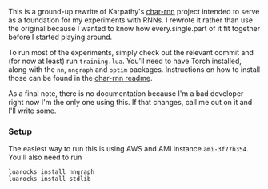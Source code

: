 This is a ground-up rewrite of Karpathy's [char-rnn](https://github.com/karpathy/char-rnn) project intended to serve as a foundation for my experiments with RNNs. I rewrote it rather than use the original because I wanted to know how every.single.part of it fit together before I started playing around.

To run most of the experiments, simply check out the relevant commit and (for now at least) run `training.lua`. You'll need to have Torch installed, along with the `nn`, `nngraph` and `optim` packages. Instructions on how to install those can be found in the [char-rnn readme](https://github.com/karpathy/char-rnn).

As a final note, there is no documentation because <s>I'm a bad developer</s> right now I'm the only one using this. If that changes, call me out on it and I'll write some.

### Setup

The easiest way to run this is using AWS and AMI instance `ami-3f77b354`. You'll also need to run


    luarocks install nngraph
    luarocks install stdlib
